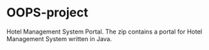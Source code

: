 # OOPS-project
Hotel Management System Portal.
The zip contains a portal for Hotel Management System written in Java.
